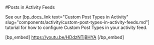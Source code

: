 #Posts in Activity Feeds

See our [bp_docs_link text="Custom Post Types in Activity" slug="components/activity/custom-post-types-in-activity-feeds.md"] tutorial for how to configure Custom Post Types in your activity feed.

[bp_embed] https://youtu.be/HDdzNTjBHYA [/bp_embed]